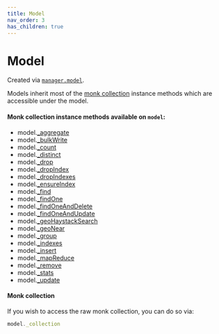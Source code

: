 ```yaml
---
title: Model
nav_order: 3
has_children: true
---
```


# Model

Created via [`manager.model`](../manager/model).

Models inherit most of the [monk collection](https://automattic.github.io/monk/docs/collection/) instance methods which are accessible under the model.

#### Monk collection instance methods available on `model`:
  * model.[_aggregate](https://automattic.github.io/monk/docs/collection/aggregate.html)
  * model.[_bulkWrite](https://automattic.github.io/monk/docs/collection/bulkWrite.html)
  * model.[_count](https://automattic.github.io/monk/docs/collection/count.html)
  * model.[_distinct](https://automattic.github.io/monk/docs/collection/distinct.html)
  * model.[_drop](https://automattic.github.io/monk/docs/collection/drop.html)
  * model.[_dropIndex](https://automattic.github.io/monk/docs/collection/dropIndex.html)
  * model.[_dropIndexes](https://automattic.github.io/monk/docs/collection/dropIndexes.html)
  * model.[_ensureIndex](https://automattic.github.io/monk/docs/collection/ensureIndex.html)
  * model.[_find](https://automattic.github.io/monk/docs/collection/find.html)
  * model.[_findOne](https://automattic.github.io/monk/docs/collection/findOne.html)
  * model.[_findOneAndDelete](https://automattic.github.io/monk/docs/collection/findOneAndDelete.html)
  * model.[_findOneAndUpdate](https://automattic.github.io/monk/docs/collection/findOneAndUpdate.html)
  * model.[_geoHaystackSearch](https://automattic.github.io/monk/docs/collection/geoHaystackSearch.html)
  * model.[_geoNear](https://automattic.github.io/monk/docs/collection/geoNear.html)
  * model.[_group](https://automattic.github.io/monk/docs/collection/group.html)
  * model.[_indexes](https://automattic.github.io/monk/docs/collection/indexes.html)
  * model.[_insert](https://automattic.github.io/monk/docs/collection/insert.html)
  * model.[_mapReduce](https://automattic.github.io/monk/docs/collection/mapReduce.html)
  * model.[_remove](https://automattic.github.io/monk/docs/collection/remove.html)
  * model.[_stats](https://automattic.github.io/monk/docs/collection/stats.html)
  * model.[_update](https://automattic.github.io/monk/docs/collection/update.html)

#### Monk collection
 
If you wish to access the raw monk collection, you can do so via:
```js
model._collection
```
